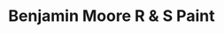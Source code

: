 ---
title: "Benjamin Moore R & S Paint"
url: /boardman/benjamin-moore-r-and-s-paint/
shop: paint
---